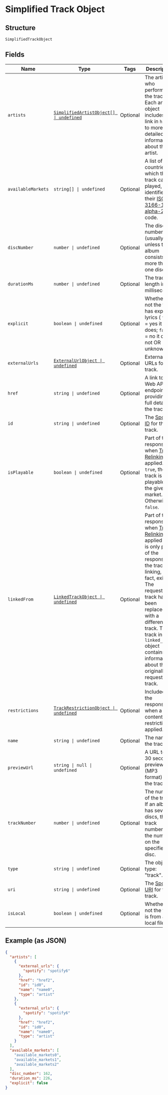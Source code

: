 
# Simplified Track Object

## Structure

`SimplifiedTrackObject`

## Fields

| Name | Type | Tags | Description |
|  --- | --- | --- | --- |
| `artists` | [`SimplifiedArtistObject[] \| undefined`](../../doc/models/simplified-artist-object.md) | Optional | The artists who performed the track. Each artist object includes a link in `href` to more detailed information about the artist. |
| `availableMarkets` | `string[] \| undefined` | Optional | A list of the countries in which the track can be played, identified by their [ISO 3166-1 alpha-2](http://en.wikipedia.org/wiki/ISO_3166-1_alpha-2) code. |
| `discNumber` | `number \| undefined` | Optional | The disc number (usually `1` unless the album consists of more than one disc). |
| `durationMs` | `number \| undefined` | Optional | The track length in milliseconds. |
| `explicit` | `boolean \| undefined` | Optional | Whether or not the track has explicit lyrics ( `true` = yes it does; `false` = no it does not OR unknown). |
| `externalUrls` | [`ExternalUrlObject \| undefined`](../../doc/models/external-url-object.md) | Optional | External URLs for this track. |
| `href` | `string \| undefined` | Optional | A link to the Web API endpoint providing full details of the track. |
| `id` | `string \| undefined` | Optional | The [Spotify ID](/documentation/web-api/concepts/spotify-uris-ids) for the track. |
| `isPlayable` | `boolean \| undefined` | Optional | Part of the response when [Track Relinking](/documentation/web-api/concepts/track-relinking/) is applied. If `true`, the track is playable in the given market. Otherwise `false`. |
| `linkedFrom` | [`LinkedTrackObject \| undefined`](../../doc/models/linked-track-object.md) | Optional | Part of the response when [Track Relinking](/documentation/web-api/concepts/track-relinking/) is applied and is only part of the response if the track linking, in fact, exists. The requested track has been replaced with a different track. The track in the `linked_from` object contains information about the originally requested track. |
| `restrictions` | [`TrackRestrictionObject \| undefined`](../../doc/models/track-restriction-object.md) | Optional | Included in the response when a content restriction is applied. |
| `name` | `string \| undefined` | Optional | The name of the track. |
| `previewUrl` | `string \| null \| undefined` | Optional | A URL to a 30 second preview (MP3 format) of the track. |
| `trackNumber` | `number \| undefined` | Optional | The number of the track. If an album has several discs, the track number is the number on the specified disc. |
| `type` | `string \| undefined` | Optional | The object type: "track". |
| `uri` | `string \| undefined` | Optional | The [Spotify URI](/documentation/web-api/concepts/spotify-uris-ids) for the track. |
| `isLocal` | `boolean \| undefined` | Optional | Whether or not the track is from a local file. |

## Example (as JSON)

```json
{
  "artists": [
    {
      "external_urls": {
        "spotify": "spotify6"
      },
      "href": "href2",
      "id": "id0",
      "name": "name0",
      "type": "artist"
    },
    {
      "external_urls": {
        "spotify": "spotify6"
      },
      "href": "href2",
      "id": "id0",
      "name": "name0",
      "type": "artist"
    }
  ],
  "available_markets": [
    "available_markets0",
    "available_markets1",
    "available_markets2"
  ],
  "disc_number": 162,
  "duration_ms": 226,
  "explicit": false
}
```

